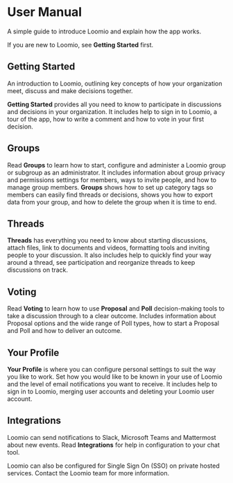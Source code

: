 # User Manual

A simple guide to introduce Loomio and explain how the app works.

If you are new to Loomio, see **Getting Started** first.

## Getting Started

An introduction to Loomio, outlining key concepts of how your organization meet, discuss and make decisions together.

**Getting Started** provides all you need to know to participate in discussions and decisions in your organization.  It includes help to sign in to Loomio, a tour of the app, how to write a comment and how to vote in your first decision.

## Groups

Read **Groups** to learn how to start, configure and administer a Loomio group or subgroup as an administrator. It includes information about group privacy and permissions settings for members, ways to invite people, and how to manage group members.  **Groups** shows how to set up category tags so members can easily find threads or decisions, shows you how to export data from your group, and how to delete the group when it is time to end.

## Threads

**Threads** has everything you need to know about starting discussions, attach files, link to documents and videos, formatting tools and inviting people to your discussion.  It also includes help to quickly find your way around a thread, see participation and reorganize threads to keep discussions on track.

## Voting 

Read **Voting** to learn how to use **Proposal** and **Poll** decision-making tools to take a discussion through to a clear outcome. Includes information about Proposal options and the wide range of Poll types, how to start a Proposal and Poll and how to deliver an outcome.

## Your Profile

**Your Profile** is where you can configure personal settings to suit the way you like to work. Set how you would like to be known in your use of Loomio and the level of email notifications you want to receive.  It includes help to sign in to Loomio, merging user accounts and deleting your Loomio user account.

## Integrations

Loomio can send notifications to Slack, Microsoft Teams and Mattermost about new events.  Read **Integrations** for help in configuration to your chat tool.

Loomio can also be configured for Single Sign On (SSO) on private hosted services. Contact the Loomio team for more information.

